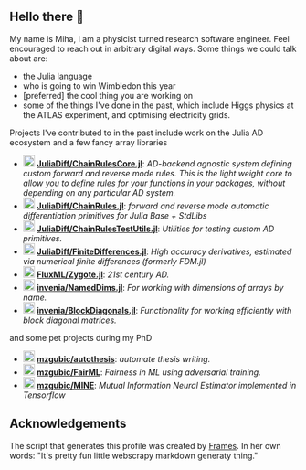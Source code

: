 ## Hello there 👋

My name is Miha, I am a physicist turned research software engineer. Feel encouraged to reach out in arbitrary digital ways. Some things we could talk about are:
- the Julia language
- who is going to win Wimbledon this year
- [preferred] the cool thing you are working on
- some of the things I've done in the past, which include Higgs physics at the ATLAS experiment, and optimising electricity grids.

Projects I've contributed to in the past include work on the Julia AD ecosystem and a few fancy array libraries

 - <a href='https://github.com/JuliaDiff' title='JuliaDiff'> <img src='https://avatars.githubusercontent.com/u/7750915?s=200&v=4' height='20' width='20'/></a> [**JuliaDiff/ChainRulesCore.jl**](https://github.com/JuliaDiff/ChainRulesCore.jl/): _AD-backend agnostic system defining custom forward and reverse mode rules. This is the light weight core to allow you to define rules for your functions in your packages, without depending on any particular AD system._
 - <a href='https://github.com/JuliaDiff' title='JuliaDiff'> <img src='https://avatars.githubusercontent.com/u/7750915?s=200&v=4' height='20' width='20'/></a> [**JuliaDiff/ChainRules.jl**](https://github.com/JuliaDiff/ChainRules.jl/): _forward and reverse mode automatic differentiation primitives for Julia Base + StdLibs_
 - <a href='https://github.com/JuliaDiff' title='JuliaDiff'> <img src='https://avatars.githubusercontent.com/u/7750915?s=200&v=4' height='20' width='20'/></a> [**JuliaDiff/ChainRulesTestUtils.jl**](https://github.com/JuliaDiff/ChainRulesTestUtils.jl/): _Utilities for testing custom AD primitives._
 - <a href='https://github.com/JuliaDiff' title='JuliaDiff'> <img src='https://avatars.githubusercontent.com/u/7750915?s=200&v=4' height='20' width='20'/></a> [**JuliaDiff/FiniteDifferences.jl**](https://github.com/JuliaDiff/FiniteDifferences.jl): _High accuracy derivatives, estimated via numerical finite differences (formerly FDM.jl)_
 - <a href='https://github.com/FluxML' title='FluxML'> <img src='https://avatars.githubusercontent.com/u/26222520?s=200&v=4' height='20' width='20'/></a> [**FluxML/Zygote.jl**](https://github.com/FluxML/Zygote.jl/): _21st century AD._
 - <a href='https://github.com/invenia' title='invenia'> <img src='https://avatars.githubusercontent.com/u/5262440?s=200&v=4' height='20' width='20'/></a> [**invenia/NamedDims.jl**](https://github.com/invenia/NamedDims.jl): _For working with dimensions of arrays by name._
 - <a href='https://github.com/invenia' title='invenia'> <img src='https://avatars.githubusercontent.com/u/5262440?s=200&v=4' height='20' width='20'/></a> [**invenia/BlockDiagonals.jl**](https://github.com/invenia/BlockDiagonals.jl): _Functionality for working efficiently with block diagonal matrices._

and some pet projects during my PhD

 - <a href='https://github.com/mzgubic' title='mzgubic'> <img src='https://avatars.githubusercontent.com/u/15211548?s=64&v=4' height='20' width='20'/></a> [**mzgubic/autothesis**](https://github.com/mzgubic/autothesis): _automate thesis writing._
 - <a href='https://github.com/mzgubic' title='mzgubic'> <img src='https://avatars.githubusercontent.com/u/15211548?s=64&v=4' height='20' width='20'/></a> [**mzgubic/FairML**](https://github.com/mzgubic/FairML): _Fairness in ML using adversarial training._
 - <a href='https://github.com/mzgubic' title='mzgubic'> <img src='https://avatars.githubusercontent.com/u/15211548?s=64&v=4' height='20' width='20'/></a> [**mzgubic/MINE**](https://github.com/mzgubic/MINE): _Mutual Information Neural Estimator implemented in Tensorflow_


## Acknowledgements
The script that generates this profile was created by [Frames](https://github.com/oxinabox/oxinabox).
In her own words: "It's pretty fun little webscrapy markdown generaty thing."

